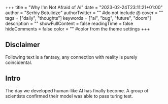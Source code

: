 +++
title = "Why I'm Not Afraid of Ai"
date = "2023-02-24T23:11:21+01:00"
author = "Serhiy Botulidze"
authorTwitter = "" #do not include @
cover = ""
tags = ["daily", "thoughts"]
keywords = ["ai", "bug", "future", "doom"]
description = ""
showFullContent = false
readingTime = false
hideComments = false
color = "" #color from the theme settings
+++

## Disclaimer

Following text is a fantasy, any connection with reality is purely coincidental.

<!--more-->

## Intro

The day we developed human-like AI has finally become.
A group of scientists confirmed their model was able to pass turing test.